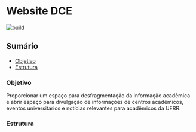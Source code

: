 # Website DCE

[![build](https://travis-ci.org/ikatyang/emoji-cheat-sheet.svg?branch=master)](https://travis-ci.org/ikatyang/emoji-cheat-sheet)

## Sumário

- [Objetivo](#objetivo)
- [Estrutura](#estrutura)

### Objetivo

  Proporcionar um espaço para desfragmentação da informação acadêmica e abrir espaço para divulgação de informações de centros acadêmicos, eventos universitários e notícias relevantes para acadêmicos da UFRR.
  
### Estrutura
